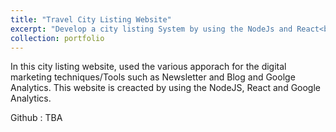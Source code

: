 ```yaml
---
title: "Travel City Listing Website"
excerpt: "Develop a city listing System by using the NodeJs and React<br/><img src='4.jpeg' width='500' height='600' >"
collection: portfolio
---
```


In this city listing website, used the various apporach for the digital marketing techniques/Tools such as Newsletter and Blog and Goolge Analytics. This website is creacted by using the NodeJS, React and Google Analytics.

Github : TBA
